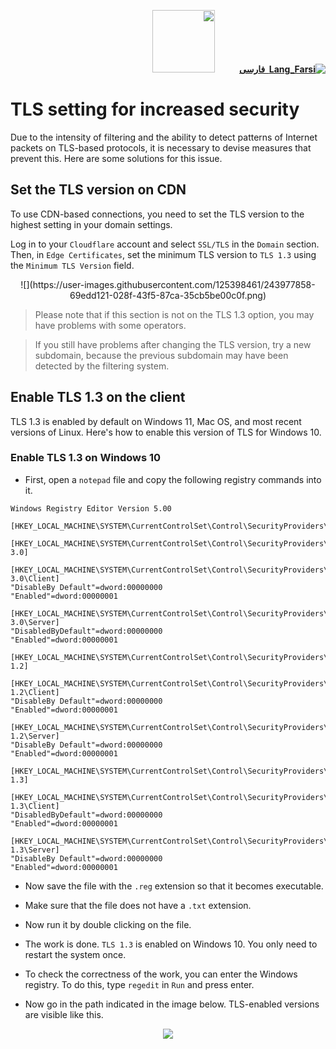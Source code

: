 <div dir="rtl" markdown="1">

[**![Lang_Farsi](https://user-images.githubusercontent.com/125398461/234186932-52f1fa82-52c6-417f-8b37-08fe9250a55f.png) &nbsp;فارسی**](https://github.com/hiddify/hiddify-config/wiki/%D8%AA%D9%86%D8%B8%DB%8C%D9%85-TLS-%D8%A8%D8%B1%D8%A7%DB%8C-%D8%A7%D9%81%D8%B2%D8%A7%DB%8C%D8%B4-%D8%A7%D9%85%D9%86%DB%8C%D8%AA)&nbsp;&nbsp;&nbsp;&nbsp;&nbsp;&nbsp;&nbsp;&nbsp;&nbsp;&nbsp;<a href="https://github.com/hiddify/hiddify-config/wiki/All-tutorials-and-videos"><img width="100" src="https://github.com/hiddify/hiddify-config/assets/125398461/8ac5b906-105c-4b98-acf5-0e12e39e33f6" /></a>
</div>

# TLS setting for increased security
Due to the intensity of filtering and the ability to detect patterns of Internet packets on TLS-based protocols, it is necessary to devise measures that prevent this. Here are some solutions for this issue.

## Set the TLS version on CDN

To use CDN-based connections, you need to set the TLS version to the highest setting in your domain settings.

Log in to your `Cloudflare` account and select `SSL/TLS` in the `Domain` section. Then, in `Edge Certificates`, set the minimum TLS version to `TLS 1.3` using the `Minimum TLS Version` field.

<div align=center markdown=1>
![](https://user-images.githubusercontent.com/125398461/243977858-69edd121-028f-43f5-87ca-35cb5be00c0f.png)


</div>

> Please note that if this section is not on the TLS 1.3 option, you may have problems with some operators.

> If you still have problems after changing the TLS version, try a new subdomain, because the previous subdomain may have been detected by the filtering system.

## Enable TLS 1.3 on the client

TLS 1.3 is enabled by default on Windows 11, Mac OS, and most recent versions of Linux. Here's how to enable this version of TLS for Windows 10.

### Enable TLS 1.3 on Windows 10

- First, open a `notepad` file and copy the following registry commands into it.

```
Windows Registry Editor Version 5.00

[HKEY_LOCAL_MACHINE\SYSTEM\CurrentControlSet\Control\SecurityProviders\SCHANNEL\Protocols]

[HKEY_LOCAL_MACHINE\SYSTEM\CurrentControlSet\Control\SecurityProviders\SCHANNEL\Protocols\SSL 3.0]

[HKEY_LOCAL_MACHINE\SYSTEM\CurrentControlSet\Control\SecurityProviders\SCHANNEL\Protocols\SSL 3.0\Client]
"DisableBy Default"=dword:00000000
"Enabled"=dword:00000001

[HKEY_LOCAL_MACHINE\SYSTEM\CurrentControlSet\Control\SecurityProviders\SCHANNEL\Protocols\SSL 3.0\Server]
"DisabledByDefault"=dword:00000000
"Enabled"=dword:00000001

[HKEY_LOCAL_MACHINE\SYSTEM\CurrentControlSet\Control\SecurityProviders\SCHANNEL\Protocols\TLS 1.2]

[HKEY_LOCAL_MACHINE\SYSTEM\CurrentControlSet\Control\SecurityProviders\SCHANNEL\Protocols\TLS 1.2\Client]
"DisableBy Default"=dword:00000000
"Enabled"=dword:00000001

[HKEY_LOCAL_MACHINE\SYSTEM\CurrentControlSet\Control\SecurityProviders\SCHANNEL\Protocols\TLS 1.2\Server]
"DisableBy Default"=dword:00000000
"Enabled"=dword:00000001

[HKEY_LOCAL_MACHINE\SYSTEM\CurrentControlSet\Control\SecurityProviders\SCHANNEL\Protocols\TLS 1.3]

[HKEY_LOCAL_MACHINE\SYSTEM\CurrentControlSet\Control\SecurityProviders\SCHANNEL\Protocols\TLS 1.3\Client]
"DisabledByDefault"=dword:00000000
"Enabled"=dword:00000001

[HKEY_LOCAL_MACHINE\SYSTEM\CurrentControlSet\Control\SecurityProviders\SCHANNEL\Protocols\TLS 1.3\Server]
"DisableBy Default"=dword:00000000
"Enabled"=dword:00000001

```
- Now save the file with the `.reg` extension so that it becomes executable.

- Make sure that the file does not have a `.txt` extension.

- Now run it by double clicking on the file.

- The work is done. `TLS 1.3` is enabled on Windows 10. You only need to restart the system once.

- To check the correctness of the work, you can enter the Windows registry. To do this, type `regedit` in `Run` and press enter.

- Now go in the path indicated in the image below. TLS-enabled versions are visible like this.

<div align=center markdown=1>

![](https://user-images.githubusercontent.com/125398461/243984337-53b259f3-267a-4e7f-90b2-8f5ce3a216ca.png)

</div>
